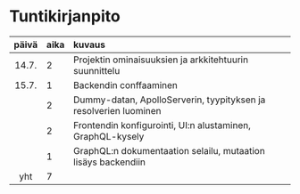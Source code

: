 # Tuntikirjanpito

| päivä | aika | kuvaus                                                           |
| :---: | :--- | :--------------------------------------------------------------- |
| 14.7. | 2    | Projektin ominaisuuksien ja arkkitehtuurin suunnittelu           |
| 15.7. | 1    | Backendin conffaaminen                                           |
|       | 2    | Dummy-datan, ApolloServerin, tyypityksen ja resolverien luominen |
|       | 2    | Frontendin konfigurointi, UI:n alustaminen, GraphQL-kysely       |
|       | 1    | GraphQL:n dokumentaation selailu, mutaation lisäys backendiin    |
|  yht  | 7    |                                                                  |

